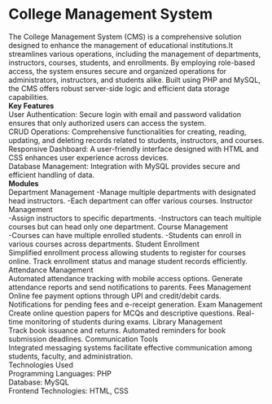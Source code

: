 # College Management System
The College Management System (CMS) is a comprehensive solution designed to enhance the management of educational institutions.It streamlines various operations, including the management of departments, instructors, courses, students, and enrollments. By employing role-based access, the system ensures secure and organized operations for administrators, instructors, and students alike. Built using PHP and MySQL, the CMS offers robust server-side logic and efficient data storage capabilities.<br />
**Key Features**<br />
User Authentication: Secure login with email and password validation ensures that only authorized users can access the system.<br />
CRUD Operations: Comprehensive functionalities for creating, reading, updating, and deleting records related to students, instructors, and courses.<br />
Responsive Dashboard: A user-friendly interface designed with HTML and CSS enhances user experience across devices.<br />
Database Management: Integration with MySQL provides secure and efficient handling of data.<br />
**Modules** <br />
Department Management
-Manage multiple departments with designated head instructors.
-Each department can offer various courses.
Instructor Management<br />
-Assign instructors to specific departments.
-Instructors can teach multiple courses but can head only one department.
Course Management<br />
-Courses can have multiple enrolled students.
-Students can enroll in various courses across departments.
Student Enrollment<br />
Simplified enrollment process allowing students to register for courses online.
Track enrollment status and manage student records efficiently.
Attendance Management<br />
Automated attendance tracking with mobile access options.
Generate attendance reports and send notifications to parents.
Fees Management<br />
Online fee payment options through UPI and credit/debit cards.
Notifications for pending fees and e-receipt generation.
Exam Management<br />
Create online question papers for MCQs and descriptive questions.
Real-time monitoring of students during exams.
Library Management<br />
Track book issuance and returns.
Automated reminders for book submission deadlines.
Communication Tools<br />
Integrated messaging systems facilitate effective communication among students, faculty, and administration.<br />
Technologies Used<br />
Programming Languages: PHP<br />
Database: MySQL<br />
Frontend Technologies: HTML, CSS<br />
